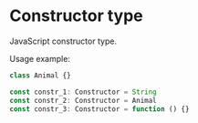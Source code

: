 # Constructor type

JavaScript constructor type.

Usage example:

```typescript
class Animal {}

const constr_1: Constructor = String
const constr_2: Constructor = Animal
const constr_3: Constructor = function () {}
```
